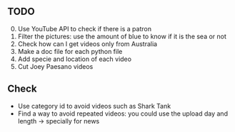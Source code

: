 ## TODO
0) Use YouTube API to check if there is a patron
1) Filter the pictures: use the amount of blue to know if it is the sea or not
2) Check how can I get videos only from Australia
3) Make a doc file for each python file
4) Add specie and location of each video
5) Cut Joey Paesano videos 

## Check
- Use category id to avoid videos such as Shark Tank
- Find a way to avoid repeated videos: 
  you could use the upload day and length -> specially for news
